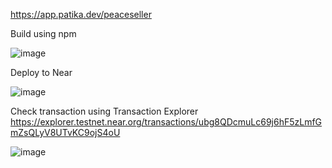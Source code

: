 https://app.patika.dev/peaceseller

Build using npm

![image](https://user-images.githubusercontent.com/95380084/160666309-048d29d3-5524-4650-9a92-28dad6cf341c.png)

Deploy to Near

![image](https://user-images.githubusercontent.com/95380084/160666454-e95a4b13-ba18-4a93-a7da-df63ad26d4db.png)

Check transaction using Transaction Explorer
https://explorer.testnet.near.org/transactions/ubg8QDcmuLc69j6hF5zLmfGmZsQLyV8UTvKC9ojS4oU

![image](https://user-images.githubusercontent.com/95380084/160666634-4ad3b771-3d43-4771-b32c-2d1b28e71604.png)

